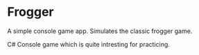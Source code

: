 # Frogger
A simple console game app. Simulates the classic frogger game.

C# Console game which is quite intresting for practicing.

